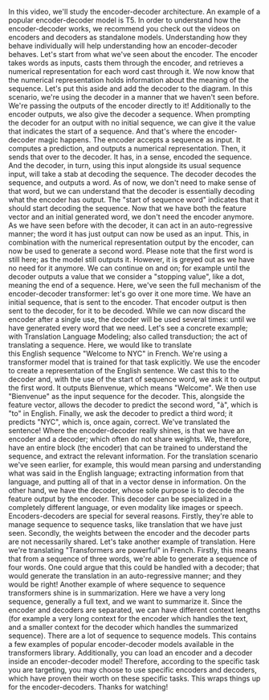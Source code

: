 In this video, we'll study the encoder-decoder architecture. An example of a popular encoder-decoder model is T5. In order to understand how the encoder-decoder works, we recommend you check out the videos on encoders and decoders as standalone models. Understanding how they behave individually will help understanding how an encoder-decoder behaves. Let's start from what we've seen about the encoder. The encoder takes words as inputs, casts them through the encoder, and retrieves a numerical representation for each word cast through it. We now know that the numerical representation holds information about the meaning of the sequence. Let's put this aside and add the decoder to the diagram. In this scenario, we're using the decoder in a manner that we haven't seen before. We're passing the outputs of the encoder directly to it! Additionally to the encoder outputs, we also give the decoder a sequence. When prompting the decoder for an output with no initial sequence, we can give it the value that indicates the start of a sequence. And that's where the encoder-decoder magic happens. The encoder accepts a sequence as input. It computes a prediction, and outputs a numerical representation. Then, it sends that over to the decoder. It has, in a sense, encoded the sequence. And the decoder, in turn, using this input alongside its usual sequence input, will take a stab at decoding the sequence. The decoder decodes the sequence, and outputs a word. As of now, we don't need to make sense of that word, but we can understand that the decoder is essentially decoding what the encoder has output. The "start of sequence word" indicates that it should start decoding the sequence. Now that we have both the feature vector and an initial generated word, we don't need the encoder anymore. As we have seen before with the decoder, it can act in an auto-regressive manner; the word it has just output can now be used as an input. This, in combination with the numerical representation output by the encoder, can now be used to generate a second word. Please note that the first word is still here; as the model still outputs it. However, it is greyed out as we have no need for it anymore. We can continue on and on; for example until the decoder outputs a value that we consider a "stopping value", like a dot, meaning the end of a sequence. Here, we've seen the full mechanism of the encoder-decoder transformer: let's go over it one more time. We have an initial sequence, that is sent to the encoder. That encoder output is then sent to the decoder, for it to be decoded. While we can now discard the encoder after a single use, the decoder will be used several times: until we have generated every word that we need. Let's see a concrete example; with Translation Language Modeling; also called transduction; the act of translating a sequence. Here, we would like to translate this English sequence "Welcome to NYC" in French. We're using a transformer model that is trained for that task explicitly. We use the encoder to create a representation of the English sentence. We cast this to the decoder and, with the use of the start of sequence word, we ask it to output the first word. It outputs Bienvenue, which means "Welcome". We then use "Bienvenue" as the input sequence for the decoder. This, alongside the feature vector, allows the decoder to predict the second word, "à", which is "to" in English. Finally, we ask the decoder to predict a third word; it predicts "NYC", which is, once again, correct. We've translated the sentence! Where the encoder-decoder really shines, is that we have an encoder and a decoder; which often do not share weights. We, therefore, have an entire block (the encoder) that can be trained to understand the sequence, and extract the relevant information. For the translation scenario we've seen earlier, for example, this would mean parsing and understanding what was said in the English language; extracting information from that language, and putting all of that in a vector dense in information. On the other hand, we have the decoder, whose sole purpose is to decode the feature output by the encoder. This decoder can be specialized in a completely different language, or even modality like images or speech. Encoders-decoders are special for several reasons. Firstly, they're able to manage sequence to sequence tasks, like translation that we have just seen. Secondly, the weights between the encoder and the decoder parts are not necessarily shared. Let's take another example of translation. Here we're translating "Transformers are powerful" in French. Firstly, this means that from a sequence of three words, we're able to generate a sequence of four words. One could argue that this could be handled with a decoder; that would generate the translation in an auto-regressive manner; and they would be right! Another example of where sequence to sequence transformers shine is in summarization. Here we have a very long sequence, generally a full text, and we want to summarize it. Since the encoder and decoders are separated, we can have different context lengths (for example a very long context for the encoder which handles the text, and a smaller context for the decoder which handles the summarized sequence). There are a lot of sequence to sequence models. This contains a few examples of popular encoder-decoder models available in the transformers library. Additionally, you can load an encoder and a decoder inside an encoder-decoder model! Therefore, according to the specific task you are targeting, you may choose to use specific encoders and decoders, which have proven their worth on these specific tasks. This wraps things up for the encoder-decoders. Thanks for watching!